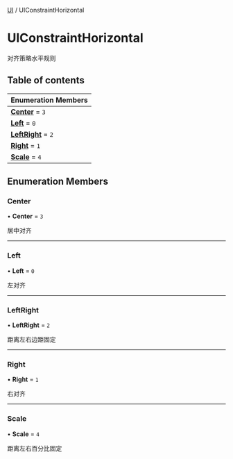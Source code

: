 [UI](../groups/Core.UI.md) / UIConstraintHorizontal

# UIConstraintHorizontal <Badge type="tip" text="Enumeration" /> <Score text="UIConstraintHorizontal" />

对齐策略水平规则

## Table of contents

| Enumeration Members |
| :-----|
| **[Center](mw.UIConstraintHorizontal.md#center)** = ``3`` <br> |
| **[Left](mw.UIConstraintHorizontal.md#left)** = ``0`` <br> |
| **[LeftRight](mw.UIConstraintHorizontal.md#leftright)** = ``2`` <br> |
| **[Right](mw.UIConstraintHorizontal.md#right)** = ``1`` <br> |
| **[Scale](mw.UIConstraintHorizontal.md#scale)** = ``4`` <br> |

## Enumeration Members

### Center <Score text="Center" /> 

• **Center** = ``3``

居中对齐

___

### Left <Score text="Left" /> 

• **Left** = ``0``

左对齐

___

### LeftRight <Score text="LeftRight" /> 

• **LeftRight** = ``2``

距离左右边距固定

___

### Right <Score text="Right" /> 

• **Right** = ``1``

右对齐

___

### Scale <Score text="Scale" /> 

• **Scale** = ``4``

距离左右百分比固定
